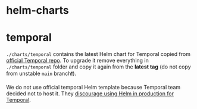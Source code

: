# helm-charts

# temporal
`./charts/temporal` contains the latest Helm chart for Temporal copied from [official Temporal repo](https://github.com/temporalio/helm-charts). 
To upgrade it remove everything in `./charts/temporal` folder and copy it again from the **latest tag** (do not copy from unstable `main` branch❗).

We do not use official temporal Helm template because Temporal team decided not to host it. They [discourage using Helm in production for Temporal](https://temporal.io/blog/temporal-and-kubernetes).